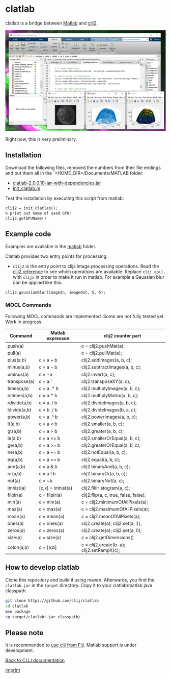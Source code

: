 # clatlab
 
clatlab is a bridge between [Matlab](https://de.mathworks.com/products/matlab.html) and [clij2](https://clij.github.io/clij2).

![Image](images/clablab-screenshot.png)

Right now, this is very preliminary.

## Installation
Download the following files, removed the numbers from their file endings and put them all in the `<HOME_DIR>/Documents/MATLAB folder:
* [clatlab-2.0.0.10-jar-with-dependencies.jar](https://github.com/clij/clatlab/releases/download/2.0.0.10/clatlab-2.0.0.10-jar-with-dependencies.jar)
* [init_clatlab.m](https://github.com/clij/clatlab/blob/master/src/main/matlab_install/init_clatlab.m)

Test the installation by executing this script from matlab:
```
clij2 = init_clatlab();
% print out name of used GPU:
clij2.getGPUName()
```

## Example code
Examples are available in the [matlab](https://github.com/clij/clatlab/blob/master/src/main/matlab/) folder. 
 
Clatlab provides two entry points for processing:
* `clij2` is the entry point to clijs image processing operations. Read the [clij2 reference](https://clij.github.io/clij2-docs/reference) to see which operations are available. Replace `clij.op().` with `clijx` in order to make it run in matlab. For example a Gaussian blur can be applied like this:

```
clij2.gaussianBlur(imageIn, imageOut, 5, 5);
```


### MOCL Commands
Following MOCL commands are implemented. Some are not fully tested yet. Work in progress.

| Command         | Matlab expresson     | clij2 counter part                       |
| --------------- | -------------------- | ---------------------------------------- |
| push(a)         |                      | c = clij2.pushMat(a);                               |
| pull(a)         |                      | c = clij2.pullMat(a);                               |
| plus(a,b)       | c = a + b            | clij2.addImages(a, b, c);                   |
| minus(a,b)      | c = a - b            | clij2.subtractImages(a, b, c);              |
| uminus(a)       | c = -a               | clij2.invert(a, c);                         |
| transpose(a)    | c = a.'              | clij2.transposeXY(a, c);                    |
| times(a,b)      | c = a .* b           | clij2.multiplyImages(a, b, c);              |
| mtimes(a,b)     | c = a * b            | clij2.multiplyMatrix(a, b, c);              |
| rdivide(a,b)    | c = a ./ b           | clij2.divideImages(a, b, c);                |
| ldivide(a,b)    | c = b ./ b           | clij2.divideImages(b, a, c);                |
| power(a,b)      | c = a .^ b           | clij2.powerImages(a, b, c);                 |
| lt(a,b)         | c = a < b            | clij2.smaller(a, b, c);                     |
| gt(a,b)         | c = a > b            | clij2.greater(a, b, c);                     |
| le(a,b)         | c = a <= b           | clij2.smallerOrEqual(a, b, c);              |
| ge(a,b)         | c = a >= b           | clij2.greaterOrEqual(a, b, c);              |
| ne(a,b)         | c = a ~= b           | clij2.notEqual(a, b, c);                    |
| eq(a,b)         | c = a == b           | clij2.equal(a, b, c);                       |
| and(a,b)        | c = a & b            | clij2.binaryAnd(a, b, c);                   |
| or(a,b)         | c = a &#x49; b            | clij2.binaryOr(a, b, c);                    |
| not(a)          | c = ~b               | clij2.binaryNot(a, c);                      |
| imhist(a)       | [c,x] = imhist(a)    | clij2.fillHistogram(a, c);                  |
| fliplr(a)       | c = fliplr(a)        | clij2.flip(a, c, true, false, false);       |
| min(a)          | c = min(a)           | c = clij2.minimumOfAllPixels(a);            |
| max(a)          | c = max(a)           | c = clij2.maximumOfAllPixels(a);            |
| mean(a)         | c = mean(a)          | c = clij2.meanOfAllPixels(a);               |
| ones(a)         | c = ones(a)          | clij2.create(a); clij2.set(a, 1);           |                                                 |
| zeros(a)        | c = zeros(a)         | clij2.create(a); clij2.set(a, 0);           |                                                 |
| size(a)         | c = size(a)          | c = clij2.getDimensions()                    |  
| colon(a,b)      | c = [a:b]            | c = clij2.create(b-a); clij2.setRampX(c);   |                                                 |

## How to develop clatlab
Clone this repository and build it using maven. Afterwards, you find the `clatlab.jar` in the `target` directory. 
Copy it to your clatlab/matlab java classpath.

```bash
git clone https://github.com/clij/clatlab
cd clatlab
mvn package
cp target/clatlab*.jar classpath/
```


## Please note
It is recommended to [use clij from Fiji](https://clij.github.io/clij-docs/installationInFiji). 
Matlab support is under development.

[Back to CLIJ documentation](https://clij.github.io/)

[Imprint](https://clij.github.io/imprint)
